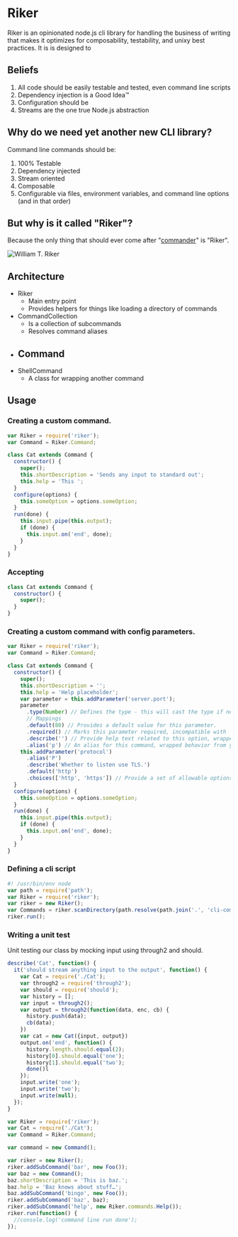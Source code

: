 # Riker

Riker is an opinionated node.js cli library for handling the business of writing that makes it optimizes for composability,
testability, and unixy best practices. It is is designed to

## Beliefs

1. All code should be easily testable and tested, even command line scripts
2. Dependency injection is a Good Idea™
3. Configuration should be
4. Streams are the one true Node.js abstraction

## Why do we need yet another new CLI library?

Command line commands should be:

1. 100% Testable
2. Dependency injected
3. Stream oriented
4. Composable
5. Configurable via files, environment variables, and command line options (and in that order)

## But why is it called "Riker"?

Because the only thing that should ever come after "[commander](http://npmjs.com/package/commander)" is "Riker".

![William T. Riker](http://media.boingboing.net/wp-content/uploads/2015/05/Riker.jpg)

## Architecture

  - Riker
    - Main entry point
    - Provides helpers for things like loading a directory of commands
  - CommandCollection
    - Is a collection of subcommands
    - Resolves command aliases
  - Command
    -
  - ShellCommand
    - A class for wrapping another command

## Usage

### Creating a custom command.

```` javascript
var Riker = require('riker');
var Command = Riker.Command;

class Cat extends Command {
  constructor() {
    super();
    this.shortDescription = 'Sends any input to standard out';
    this.help = 'This ';
  }
  configure(options) {
    this.someOption = options.someOption;
  }
  run(done) {
    this.input.pipe(this.output);
    if (done) {
      this.input.on('end', done);
    }
  }
}
````

### Accepting

```` javascript
class Cat extends Command {
  constructor() {
    super();
  }
}
````

### Creating a custom command with config parameters.

```` javascript
var Riker = require('riker');
var Command = Riker.Command;

class Cat extends Command {
  constructor() {
    super();
    this.shortDescription = '';
    this.help = 'Help placeholder';
    var parameter = this.addParameter('server.port');
    parameter
      .type(Number) // Defines the type - this will cast the type if necessary to ensure numbers, strings, etc are handled appropriately.
      // Mappings
      .default(80) // Provides a default value for this parameter.
      .required() // Marks this parameter required, incompatible with `default`.
      .describe('') // Provide help text related to this option, wrapped behavior from yargs.
      .alias('p') // An alias for this command, wrapped behavior from yargs.
    this.addParameter('protocol')
      .alias('P')
      .describe('Whether to listen use TLS.')
      .default('http')
      .choices(['http', 'https']) // Provide a set of allowable options.
  }
  configure(options) {
    this.someOption = options.someOption;
  }
  run(done) {
    this.input.pipe(this.output);
    if (done) {
      this.input.on('end', done);
    }
  }
}
````

### Defining a cli script
```` javascript
#! /usr/bin/env node
var path = require('path');
var Riker = require('riker');
var riker = new Riker();
var Commands = riker.scanDirectory(path.resolve(path.join('.', 'cli-commands'));
riker.run();
````

### Writing a unit test

Unit testing our class by mocking input using through2 and should.
```` javascript
describe('Cat', function() {
  it('should stream anything input to the output', function() {
    var Cat = require('./Cat');
    var through2 = require('through2');
    var should = require('should');
    var history = [];
    var input = through2();
    var output = through2(function(data, enc, cb) {
      history.push(data);
      cb(data);
    })
    var cat = new Cat({input, output})
    output.on('end', function() {
      history.length.should.equal(2);
      history[0].should.equal('one');
      history[1].should.equal('two');
      done()l
    });
    input.write('one');
    input.write('two');
    input.write(null);
  });
}
````


```` javascript
var Riker = require('riker');
var Cat = require('./Cat');
var Command = Riker.Command;

var command = new Command();

var riker = new Riker();
riker.addSubCommand('bar', new Foo());
var baz = new Command();
baz.shortDescription = 'This is baz.';
baz.help = 'Baz knows about stuff…';
baz.addSubCommand('bingo', new Foo());
riker.addSubCommand('baz', baz);
riker.addSubCommand('help', new Riker.commands.Help());
riker.run(function() {
  //console.log('command line run done');
});


````
